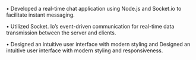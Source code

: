 • Developed a real-time chat application using Node.js and Socket.io to facilitate instant messaging.

• Utilized Socket. Io’s event-driven communication for real-time data transmission between the server and clients.

• Designed an intuitive user interface with modern styling and Designed an intuitive user interface with modern styling and responsiveness.